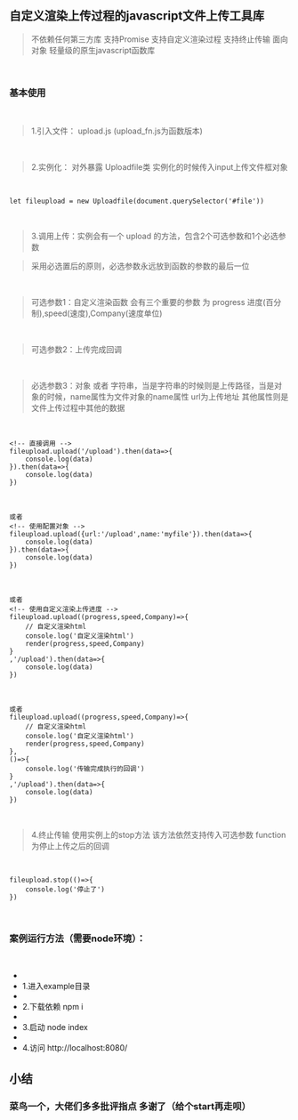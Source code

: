 ## 自定义渲染上传过程的javascript文件上传工具库

> 不依赖任何第三方库 支持Promise 支持自定义渲染过程 支持终止传输 面向对象 轻量级的原生javascript函数库

&emsp;

### 基本使用

&emsp;

> 1.引入文件： upload.js (upload_fn.js为函数版本)

&emsp;

> 2.实例化： 对外暴露 Uploadfile类  实例化的时候传入input上传文件框对象

&emsp;

    let fileupload = new Uploadfile(document.querySelector('#file'))

&emsp;

> 3.调用上传：实例会有一个 upload 的方法，包含2个可选参数和1个必选参数
&emsp;

>   采用必选置后的原则，必选参数永远放到函数的参数的最后一位

&emsp;

> 可选参数1：自定义渲染函数 会有三个重要的参数 为 progress 进度(百分制),speed(速度),Company(速度单位)

&emsp;

>   可选参数2：上传完成回调

&emsp;

>   必选参数3：对象 或者 字符串，当是字符串的时候则是上传路径，当是对象的时候，name属性为文件对象的name属性 url为上传地址  其他属性则是文件上传过程中其他的数据

&emsp;

    <!-- 直接调用 -->
    fileupload.upload('/upload').then(data=>{
        console.log(data)
    }).then(data=>{
        console.log(data)
    })

&emsp;

    或者
    <!-- 使用配置对象 -->
    fileupload.upload({url:'/upload',name:'myfile'}).then(data=>{
        console.log(data)
    }).then(data=>{
        console.log(data)
    })

&emsp;

    或者
    <!-- 使用自定义渲染上传进度 -->
    fileupload.upload((progress,speed,Company)=>{
        // 自定义渲染html
        console.log('自定义渲染html')
        render(progress,speed,Company)
    }
    ,'/upload').then(data=>{
        console.log(data)
    })

&emsp;

    或者
    fileupload.upload((progress,speed,Company)=>{
        // 自定义渲染html
        console.log('自定义渲染html')
        render(progress,speed,Company)
    },
    ()=>{
        console.log('传输完成执行的回调')
    }
    ,'/upload').then(data=>{
        console.log(data)
    })

&emsp;

> 4.终止传输 使用实例上的stop方法 该方法依然支持传入可选参数 function 为停止上传之后的回调

&emsp;

    fileupload.stop(()=>{
        console.log('停止了')
    })
    
&emsp;

### 案例运行方法（需要node环境）：

&emsp;

* 
* 1.进入example目录
* 
* 2.下载依赖 npm i
* 
* 3.启动 node index
* 
* 4.访问 http://localhost:8080/

## 小结
### 菜鸟一个，大佬们多多批评指点 多谢了（给个start再走呗）
    